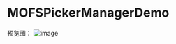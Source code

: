 # MOFSPickerManagerDemo

预览图：
![image](https://github.com/memoriesofsnows/MOFSPickerManagerDemo/blob/master/images/tap9.gif)
